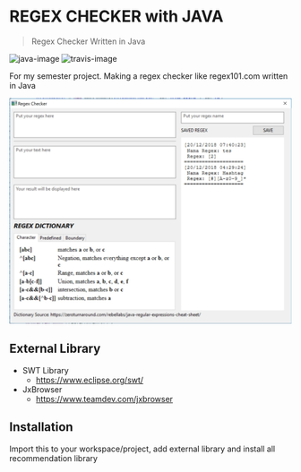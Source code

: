 # REGEX CHECKER with JAVA
> Regex Checker Written in Java

![java-image]
![travis-image]

For my semester project. Making a regex checker like regex101.com written in Java

![](Screenshot.jpg)

## External Library

* SWT Library
    * https://www.eclipse.org/swt/
* JxBrowser
    * https://www.teamdev.com/jxbrowser

## Installation

Import this to your workspace/project, add external library and install all recommendation library

<!-- Markdown link & img dfn's -->
[java-image]: https://img.shields.io/badge/Java%20Version-1.8.0-brightgreen.svg
[travis-image]:	https://img.shields.io/appveyor/ci/gruntjs/grunt.svg
